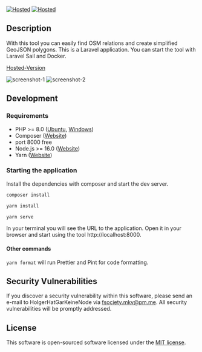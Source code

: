 [![Hosted](https://img.shields.io/endpoint?url=https%3A%2F%2Fforge.laravel.com%2Fsite-badges%2Fd0c6685b-061b-43f1-988f-294924d06686%3Fdate%3D1%26commit%3D1&style=plastic)](https://geojson.easify.de) [![Hosted](https://img.shields.io/static/v1?label=Hosted&message=https://geojson.easify.de&style=plastic)](https://geojson.easify.de)

## Description

With this tool you can easily find OSM relations and create simplified GeoJSON polygons. This is a Laravel application.
You can start the tool with Laravel Sail and Docker.

[Hosted-Version](https://geojson.easify.de)

![screenshot-1](https://user-images.githubusercontent.com/85003930/215833935-4617a1c4-abf5-49c0-8848-ef11ccbfb0c9.png)
![screenshot-2](https://user-images.githubusercontent.com/85003930/215833952-b82910c3-bb48-4c3f-824a-5e3083092531.png)

## Development

### Requirements

-   PHP >= 8.0 ([Ubuntu](https://www.digitalocean.com/community/tutorials/how-to-install-php-8-1-and-set-up-a-local-development-environment-on-ubuntu-22-04), [Windows](https://php.tutorials24x7.com/blog/how-to-install-php-8-on-windows))
-   Composer ([Website](https://getcomposer.org/download/))
-   port 8000 free
-   Node.js >= 16.0 ([Website](https://nodejs.org/en/download/))
-   Yarn ([Website](https://classic.yarnpkg.com/en/docs/install/#debian-stable))

### Starting the application

Install the dependencies with composer and start the dev server.

```bash
composer install

yarn install

yarn serve
```

In your terminal you will see the URL to the application. Open it in your browser and start using the tool http://localhost:8000.

#### Other commands

`yarn format` will run Prettier and Pint for code formatting.

## Security Vulnerabilities

If you discover a security vulnerability within this software, please send an e-mail to HolgerHatGarKeineNode
via [fsociety.mkv@pm.me](mailto:fsociety.mkv@pm.me). All security vulnerabilities will be promptly addressed.

## License

This software is open-sourced software licensed under the [MIT license](https://opensource.org/licenses/MIT).
